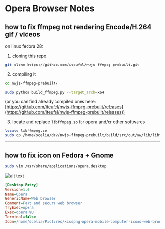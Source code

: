 # Opera Browser Notes

## how to fix ffmpeg not rendering Encode/H.264 gif / videos

on linux fedora 28:

1. cloning this repo

```bash
git clone https://github.com/iteufel/nwjs-ffmpeg-prebuilt.git
```

2. compiling it 

```bash
cd nwjs-ffmpeg-prebuilt/
```

```bash
sudo python build_ffmpeg.py --target_arch=x64
```

(or you can find already compiled ones here: [https://github.com/iteufel/nwjs-ffmpeg-prebuilt/releases](https://github.com/iteufel/nwjs-ffmpeg-prebuilt/releases))

3. locate and replace ```libffmpeg.so``` for opera and/or other softwares

```bash
locate libffmpeg.so
sudo cp /home/scelia/dev/nwjs-ffmpeg-prebuilt/build/src/out/nw/lib/libffmpeg.so /usr/lib64/opera/libffmpeg.so
```

---

## how to fix icon on Fedora + Gnome

```bash
sudo vim /usr/share/applications/opera.desktop
```

![alt text](https://github.com/simon387/notes/raw/master/assets/kisspng-opera-mobile-computer-icons-web-browser-opera-ico-5ab1b5040a1ba9.5062036715215956520414.png "piccolina!")

```ini
[Desktop Entry]
Version=1.0
Name=Opera
GenericName=Web browser
Comment=Fast and secure web browser
TryExec=opera
Exec=opera %U
Terminal=false
Icon=/home/scelia/Pictures/kisspng-opera-mobile-computer-icons-web-browser-opera-ico-5ab1b5040a1ba9.5062036715215956520414.png
```
